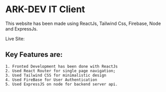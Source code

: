 # ARK-DEV IT Client

This website has been made using ReactJs, Tailwind Css, Firebase, Node and ExpressJs.

Live Site: 

## Key Features are:
    1. Fronted Development has been done with ReactJs 
    2. Used React Router for single page navigation;
    3. Used Tailwind CSS for minimalistic design
    4. Used FireBase for User Authentication
    5. Used ExpressJS on node for backend server api.

